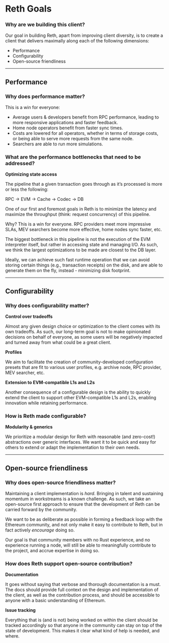 # Reth Goals

### Why are we building this client?

Our goal in building Reth, apart from improving client diversity, is to create a client that delivers maximally along each of the following dimensions:

- Performance
- Configurability
- Open-source friendliness

---

## Performance

### Why does performance matter?

This is a win for everyone:
- Average users & developers benefit from RPC performance, leading to more responsive applications and faster feedback.
- Home node operators benefit from faster sync times.
- Costs are lowered for all operators, whether in terms of storage costs, or being able to serve more requests from the same node.
- Searchers are able to run more simulations.

### What are the performance bottlenecks that need to be addressed?

**Optimizing state access**

The pipeline that a given transaction goes through as it’s processed is more or less the following:

RPC -> EVM -> Cache -> Codec -> DB

One of our first and foremost goals in Reth is to minimize the latency and maximize the throughput (think: request concurrency) of this pipeline.

Why? This is a win for everyone. RPC providers meet more impressive SLAs, MEV searchers become more effective, home nodes sync faster, etc.

The biggest bottleneck in this pipeline is not the execution of the EVM interpreter itself, but rather in accessing state and managing I/O. As such, we think the largest optimizations to be made are closest to the DB layer.

Ideally, we can achieve such fast runtime operation that we can avoid storing certain things (e.g., transaction receipts) on the disk, and are able to generate them on the fly, instead - minimizing disk footprint.

---

## Configurability

### Why does configurability matter?

**Control over tradeoffs**

Almost any given design choice or optimization to the client comes with its own tradeoffs. As such, our long-term goal is not to make opinionated decisions on behalf of everyone, as some users will be negatively impacted and turned away from what could be a great client.

**Profiles**

We aim to facilitate the creation of community-developed configuration presets that are fit to various user profiles, e.g. archive node, RPC provider, MEV searcher, etc.

**Extension to EVM-compatible L1s and L2s**

Another consequence of a configurable design is the ability to quickly extend the client to support other EVM-compatible L1s and L2s, enabling innovation while retaining performance.

### How is Reth made configurable?

**Modularity & generics**

We prioritize a modular design for Reth with reasonable (and zero-cost!) abstractions over generic interfaces. We want it to be quick and easy for others to extend or adapt the implementation to their own needs.

---

## Open-source friendliness

### Why does open-source friendliness matter?

Maintaining a client implementation is *hard*. Bringing in talent and sustaining momentum in workstreams is a known challenge. As such, we take an open-source first approach to ensure that the development of Reth can be carried forward by the community.

We want to be as deliberate as possible in forming a feedback loop with the Ethereum community, and not only make it easy to contribute to Reth, but in fact actively *encourage* doing so.

Our goal is that community members with no Rust experience, and no experience running a node, will still be able to meaningfully contribute to the project, and accrue expertise in doing so.

### How does Reth support open-source contribution?

**Documentation**

It goes without saying that verbose and thorough documentation is a must. The docs should provide full context on the design and implementation of the client, as well as the contribution process, and should be accessible to anyone with a basic understanding of Ethereum.

**Issue tracking**

Everything that is (and is not) being worked on within the client should be tracked accordingly so that anyone in the community can stay on top of the state of development. This makes it clear what kind of help is needed, and where.